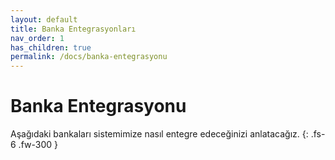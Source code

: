 ```yaml
---
layout: default
title: Banka Entegrasyonları
nav_order: 1
has_children: true
permalink: /docs/banka-entegrasyonu
---
```


# Banka Entegrasyonu

Aşağıdaki bankaları sistemimize nasıl entegre edeceğinizi anlatacağız.
{: .fs-6 .fw-300 }